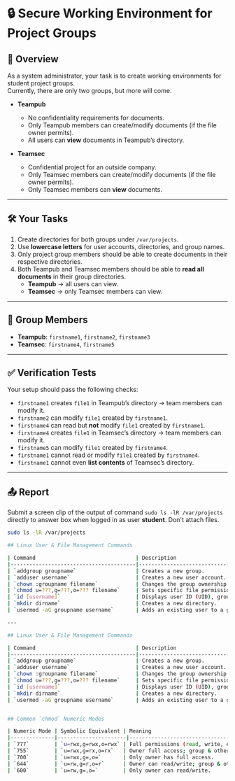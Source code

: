 # 🔒 Secure Working Environment for Project Groups

## 📌 Overview
As a system administrator, your task is to create working environments for student project groups.  
Currently, there are only two groups, but more will come.  

- **Teampub**  
  - No confidentiality requirements for documents.  
  - Only Teampub members can create/modify documents (if the file owner permits).  
  - All users can **view** documents in Teampub’s directory.  

- **Teamsec**  
  - Confidential project for an outside company.  
  - Only Teamsec members can create/modify documents (if the file owner permits).  
  - Only Teamsec members can **view** documents.  

---

## 🛠️ Your Tasks
1. Create directories for both groups under `/var/projects`.  
2. Use **lowercase letters** for user accounts, directories, and group names.  
3. Only project group members should be able to create documents in their respective directories.  
4. Both Teampub and Teamsec members should be able to **read all documents** in their group directories.  
   - **Teampub** → all users can view.  
   - **Teamsec** → only Teamsec members can view.  

---

## 👥 Group Members
- **Teampub**: `firstname1`, `firstname2`, `firstname3`  
- **Teamsec**: `firstname4`, `firstname5`  

---

## ✅ Verification Tests
Your setup should pass the following checks:

- `firstname1` creates `file1` in Teampub’s directory → team members can modify it.  
- `firstname2` can modify `file1` created by `firstname1`.  
- `firstname4` can read but **not** modify `file1` created by `firstname1`.  
- `firstname4` creates `file1` in Teamsec’s directory → team members can modify it.  
- `firstname5` can modify `file1` created by `firstname4`.  
- `firstname1` cannot read or modify `file1` created by `firstname4`.  
- `firstname1` cannot even **list contents** of Teamsec’s directory.  

---

## 📤 Report
Submit a screen clip of the output of command `sudo ls -lR /var/projects` directly to answer box when logged in as user **student**. Don't attach files.

```bash
sudo ls -lR /var/projects

## Linux User & File Management Commands

| Command                                | Description                                                                 | Example                                   |
|----------------------------------------|-----------------------------------------------------------------------------|-------------------------------------------|
| `addgroup groupname`                   | Creates a new group.                                                        | `addgroup developers`                     |
| `adduser username`                     | Creates a new user account.                                                 | `adduser alice`                           |
| `chown :groupname filename`            | Changes the group ownership of a file or directory.                         | `chown :developers project1/`             |
| `chmod u=???,g=???,o=??? filename`     | Sets specific file permissions for user (u), group (g), and others (o).     | `chmod u=rwx,g=rx,o= project1/`           |
| `id [username]`                        | Displays user ID (UID), group ID (GID), and groups for a user.              | `id alice`                                |
| `mkdir dirname`                        | Creates a new directory.                                                    | `mkdir projects`                          |
| `usermod -aG groupname username`       | Adds an existing user to a group (without removing them from other groups). | `usermod -aG sudo alice`                  |

---

## Linux User & File Management Commands

| Command                                | Description                                                                 | Example                                   |
|----------------------------------------|-----------------------------------------------------------------------------|-------------------------------------------|
| `addgroup groupname`                   | Creates a new group.                                                        | `addgroup developers`                     |
| `adduser username`                     | Creates a new user account.                                                 | `adduser alice`                           |
| `chown :groupname filename`            | Changes the group ownership of a file or directory.                         | `chown :developers project1/`             |
| `chmod u=???,g=???,o=??? filename`     | Sets specific file permissions for user (u), group (g), and others (o).     | `chmod u=rwx,g=rx,o= project1/`           |
| `id [username]`                        | Displays user ID (UID), group ID (GID), and groups for a user.              | `id alice`                                |
| `mkdir dirname`                        | Creates a new directory.                                                    | `mkdir projects`                          |
| `usermod -aG groupname username`       | Adds an existing user to a group (without removing them from other groups). | `usermod -aG sudo alice`                  |


## Common `chmod` Numeric Modes

| Numeric Mode | Symbolic Equivalent | Meaning                                                |
|--------------|----------------------|--------------------------------------------------------|
| `777`        | `u=rwx,g=rwx,o=rwx` | Full permissions (read, write, execute) for everyone.  |
| `755`        | `u=rwx,g=rx,o=rx`   | Owner full access; group & others can read/execute.    |
| `700`        | `u=rwx,g=,o=`       | Only owner has full access.                            |
| `644`        | `u=rw,g=r,o=r`      | Owner can read/write; group & others read-only.        |
| `600`        | `u=rw,g=,o=`        | Only owner can read/write.                             |


